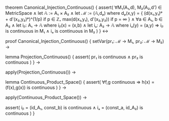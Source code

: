 theorem Canonical_Injection_Continuous() {
  assert(
    ∀M₁(A₁,d), M₂(A₂,d') ∈ MetricSpace ∧
    let 𝔸 := A₁ × A₂ ∧
    let ℳ := (𝔸,dₚ) where
    dₚ(x,y) = {
      (d(x₁,y₁)ᵖ + d'(x₂,y₂)ᵖ)^(1/p) if p ∈ ℤ₊
      max(d(x₁,y₁), d'(x₂,y₂)) if p = ∞
    } ∧
    ∀a ∈ A₁, b ∈ A₂ ∧
    let iᵦ: A₁ → 𝔸 where iᵦ(x) = (x,b) ∧
    let iₐ: A₂ → 𝔸 where iₐ(y) = (a,y)
    ⇒
    iᵦ is continuous in M₁ ∧
    iₐ is continuous in M₂
  )
} ↔

proof Canonical_Injection_Continuous() {
  setVar(pr₁: ℳ → M₁, pr₂: ℳ → M₂) →
  
  lemma Projection_Continuous() {
    assert(
      pr₁ is continuous ∧
      pr₂ is continuous
    )
  } →
  
  apply(Projection_Continuous()) →
  
  lemma Continuous_Product_Space() {
    assert(
      ∀f,g continuous ⇒
      h(x) = (f(x),g(x)) is continuous
    )
  } →
  
  apply(Continuous_Product_Space()) →
  
  assert(
    iᵦ = (id_A₁, const_b) is continuous ∧
    iₐ = (const_a, id_A₂) is continuous
  )
}